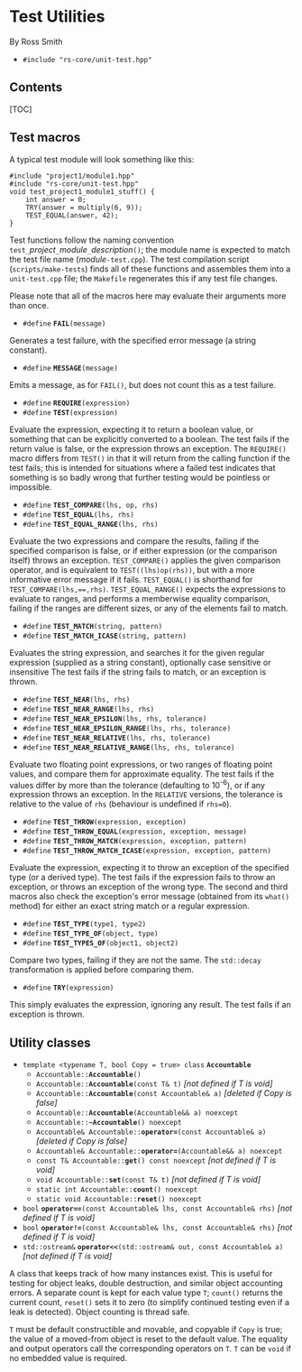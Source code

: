 # Test Utilities #

By Ross Smith

* `#include "rs-core/unit-test.hpp"`

## Contents ##

[TOC]

## Test macros ##

A typical test module will look something like this:

    #include "project1/module1.hpp"
    #include "rs-core/unit-test.hpp"
    void test_project1_module1_stuff() {
        int answer = 0;
        TRY(answer = multiply(6, 9));
        TEST_EQUAL(answer, 42);
    }

Test functions follow the naming convention
`test_`_project_`_`_module_`_`_description_`()`; the module name is expected
to match the test file name (_module_`-test.cpp`). The test compilation script
(`scripts/make-tests`) finds all of these functions and assembles them into a
`unit-test.cpp` file; the `Makefile` regenerates this if any test file
changes.

Please note that all of the macros here may evaluate their arguments more than
once.

* `#define` **`FAIL`**`(message)`

Generates a test failure, with the specified error message (a string
constant).

* `#define` **`MESSAGE`**`(message)`

Emits a message, as for `FAIL()`, but does not count this as a test failure.

* `#define` **`REQUIRE`**`(expression)`
* `#define` **`TEST`**`(expression)`

Evaluate the expression, expecting it to return a boolean value, or something
that can be explicitly converted to a boolean. The test fails if the return
value is false, or the expression throws an exception. The `REQUIRE()` macro
differs from `TEST()` in that it will return from the calling function if the
test fails; this is intended for situations where a failed test indicates that
something is so badly wrong that further testing would be pointless or
impossible.

* `#define` **`TEST_COMPARE`**`(lhs, op, rhs)`
* `#define` **`TEST_EQUAL`**`(lhs, rhs)`
* `#define` **`TEST_EQUAL_RANGE`**`(lhs, rhs)`

Evaluate the two expressions and compare the results, failing if the specified
comparison is false, or if either expression (or the comparison itself) throws
an exception. `TEST_COMPARE()` applies the given comparison operator, and is
equivalent to `TEST((lhs)op(rhs))`, but with a more informative error message
if it fails. `TEST_EQUAL()` is shorthand for `TEST_COMPARE(lhs,==,rhs)`.
`TEST_EQUAL_RANGE()` expects the expressions to evaluate to ranges, and
performs a memberwise equality comparison, failing if the ranges are different
sizes, or any of the elements fail to match.

* `#define` **`TEST_MATCH`**`(string, pattern)`
* `#define` **`TEST_MATCH_ICASE`**`(string, pattern)`

Evaluates the string expression, and searches it for the given regular
expression (supplied as a string constant), optionally case sensitive or
insensitive The test fails if the string fails to match, or an exception is
thrown.

* `#define` **`TEST_NEAR`**`(lhs, rhs)`
* `#define` **`TEST_NEAR_RANGE`**`(lhs, rhs)`
* `#define` **`TEST_NEAR_EPSILON`**`(lhs, rhs, tolerance)`
* `#define` **`TEST_NEAR_EPSILON_RANGE`**`(lhs, rhs, tolerance)`
* `#define` **`TEST_NEAR_RELATIVE`**`(lhs, rhs, tolerance)`
* `#define` **`TEST_NEAR_RELATIVE_RANGE`**`(lhs, rhs, tolerance)`

Evaluate two floating point expressions, or two ranges of floating point
values, and compare them for approximate equality. The test fails if the
values differ by more than the tolerance (defaulting to 10<sup>-6</sup>), or
if any expression throws an exception. In the `RELATIVE` versions, the
tolerance is relative to the value of `rhs` (behaviour is undefined if
`rhs=0`).

* `#define` **`TEST_THROW`**`(expression, exception)`
* `#define` **`TEST_THROW_EQUAL`**`(expression, exception, message)`
* `#define` **`TEST_THROW_MATCH`**`(expression, exception, pattern)`
* `#define` **`TEST_THROW_MATCH_ICASE`**`(expression, exception, pattern)`

Evaluate the expression, expecting it to throw an exception of the specified
type (or a derived type). The test fails if the expression fails to throw an
exception, or throws an exception of the wrong type. The second and third
macros also check the exception's error message (obtained from its `what()`
method) for either an exact string match or a regular expression.

* `#define` **`TEST_TYPE`**`(type1, type2)`
* `#define` **`TEST_TYPE_OF`**`(object, type)`
* `#define` **`TEST_TYPES_OF`**`(object1, object2)`

Compare two types, failing if they are not the same. The `std::decay`
transformation is applied before comparing them.

* `#define` **`TRY`**`(expression)`

This simply evaluates the expression, ignoring any result. The test fails if
an exception is thrown.

## Utility classes ##

* `template <typename T, bool Copy = true> class` **`Accountable`**
    * `Accountable::`**`Accountable`**`()`
    * `Accountable::`**`Accountable`**`(const T& t)` _[not defined if T is void]_
    * `Accountable::`**`Accountable`**`(const Accountable& a)` _[deleted if Copy is false]_
    * `Accountable::`**`Accountable`**`(Accountable&& a) noexcept`
    * `Accountable::`**`~Accountable`**`() noexcept`
    * `Accountable& Accountable::`**`operator=`**`(const Accountable& a)` _[deleted if Copy is false]_
    * `Accountable& Accountable::`**`operator=`**`(Accountable&& a) noexcept`
    * `const T& Accountable::`**`get`**`() const noexcept` _[not defined if T is void]_
    * `void Accountable::`**`set`**`(const T& t)` _[not defined if T is void]_
    * `static int Accountable::`**`count`**`() noexcept`
    * `static void Accountable::`**`reset`**`() noexcept`
* `bool` **`operator==`**`(const Accountable& lhs, const Accountable& rhs)` _[not defined if T is void]_
* `bool` **`operator!=`**`(const Accountable& lhs, const Accountable& rhs)` _[not defined if T is void]_
* `std::ostream&` **`operator<<`**`(std::ostream& out, const Accountable& a)` _[not defined if T is void]_

A class that keeps track of how many instances exist. This is useful for
testing for object leaks, double destruction, and similar object accounting
errors. A separate count is kept for each value type `T`; `count()` returns
the current count, `reset()` sets it to zero (to simplify continued testing
even if a leak is detected). Object counting is thread safe.

`T` must be default constructible and movable, and copyable if `Copy` is true;
the value of a moved-from object is reset to the default value. The equality
and output operators call the corresponding operators on `T`. `T` can be
`void` if no embedded value is required.

